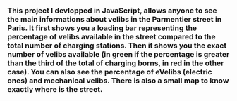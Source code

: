 ### This project I devlopped in JavaScript, allows anyone to see the main informations about velibs in the Parmentier street in Paris. It first shows you a loading bar representing the percentage of velibs available in the street compared to the total number of charging stations. Then it shows you the exact number of velibs available (in green if the percentage is greater than the third of the total of charging borns, in red in the other case). You can also see the percentage of eVelibs (electric ones) and mechanical velibs. There is also a small map to know exactly where is the street.